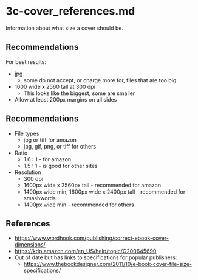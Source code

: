 
# 3c-cover_references.md

Information about what size a cover should be.

## Recommendations

For best results:

- jpg
  - some do not accept, or charge more for, files that are too big
- 1600 wide x 2560 tall at 300 dpi
  - This looks like the biggest, some are smaller
- Allow at least 200px margins on all sides

## Recommendations

- File types
  - jpg or tiff for amazon
  - jpg, gif, png, or tiff for others
- Ratio
  - 1.6 : 1 - for amazon
  - 1.5 : 1 - is good for other sites
- Resolution
  - 300 dpi
  - 1600px wide x 2560px tall - recommended for amazon
  - 1400px wide min, 1600px wide x 2400px tall - recommended for smashwords
  - 1400px wide min - recommended for others

## References

- https://www.wordhook.com/publishing/correct-ebook-cover-dimensions/
- https://kdp.amazon.com/en_US/help/topic/G200645690
- Out of date but has links to specifications for popular publishers:
  - https://www.thebookdesigner.com/2011/10/e-book-cover-file-size-specifications/

